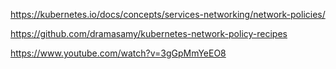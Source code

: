 https://kubernetes.io/docs/concepts/services-networking/network-policies/

https://github.com/dramasamy/kubernetes-network-policy-recipes

https://www.youtube.com/watch?v=3gGpMmYeEO8
